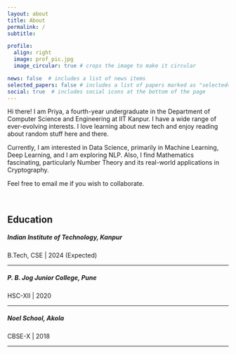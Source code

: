 ```yaml
---
layout: about
title: About
permalink: /
subtitle:

profile:
  align: right
  image: prof_pic.jpg
  image_circular: true # crops the image to make it circular

news: false  # includes a list of news items
selected_papers: false # includes a list of papers marked as "selected={true}"
social: true  # includes social icons at the bottom of the page
---
```


Hi there! I am Priya, a fourth-year undergraduate in the Department of Computer Science and Engineering at IIT Kanpur. I have a wide range of ever-evolving interests. I love learning about new tech and enjoy reading about random stuff here and there.

Currently, I am interested in Data Science, primarily in Machine Learning, Deep Learning, and I am exploring NLP. Also, I find Mathematics fascinating, particularly Number Theory and its real-world applications in Cryptography.  

Feel free to email me if you wish to collaborate.

&nbsp;


## **Education**

##### Indian Institute of Technology, Kanpur  
B.Tech, CSE | 2024 (Expected)   
  
***

##### P. B. Jog Junior College, Pune  
HSC-XII | 2020    

***

##### Noel School, Akola  
CBSE-X | 2018   

***
